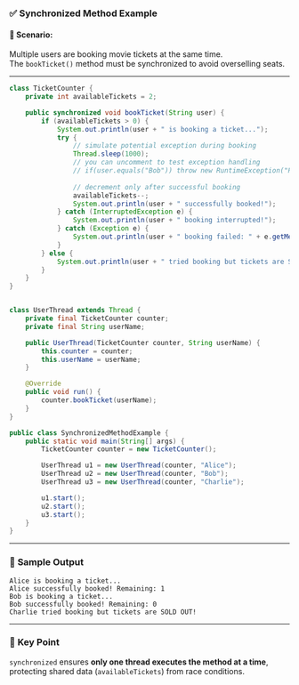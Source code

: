 ### ✅ **Synchronized Method Example**

#### 🧠 Scenario:

Multiple users are booking movie tickets at the same time.  
The `bookTicket()` method must be synchronized to avoid overselling seats.

---

```java
class TicketCounter {
    private int availableTickets = 2;

    public synchronized void bookTicket(String user) {
        if (availableTickets > 0) {
            System.out.println(user + " is booking a ticket...");
            try {
                // simulate potential exception during booking
                Thread.sleep(1000); 
                // you can uncomment to test exception handling
                // if(user.equals("Bob")) throw new RuntimeException("Payment failed!");
                
                // decrement only after successful booking
                availableTickets--;
                System.out.println(user + " successfully booked!");
            } catch (InterruptedException e) {
                System.out.println(user + " booking interrupted!");
            } catch (Exception e) {
                System.out.println(user + " booking failed: " + e.getMessage());
            }
        } else {
            System.out.println(user + " tried booking but tickets are SOLD OUT!");
        }
    }
}


class UserThread extends Thread {
    private final TicketCounter counter;
    private final String userName;

    public UserThread(TicketCounter counter, String userName) {
        this.counter = counter;
        this.userName = userName;
    }

    @Override
    public void run() {
        counter.bookTicket(userName);
    }
}

public class SynchronizedMethodExample {
    public static void main(String[] args) {
        TicketCounter counter = new TicketCounter();

        UserThread u1 = new UserThread(counter, "Alice");
        UserThread u2 = new UserThread(counter, "Bob");
        UserThread u3 = new UserThread(counter, "Charlie");

        u1.start();
        u2.start();
        u3.start();
    }
}
```

---

### 🧾 **Sample Output**

```
Alice is booking a ticket...
Alice successfully booked! Remaining: 1
Bob is booking a ticket...
Bob successfully booked! Remaining: 0
Charlie tried booking but tickets are SOLD OUT!
```

---

### 🧠 **Key Point**

`synchronized` ensures **only one thread executes the method at a time**, protecting shared data (`availableTickets`) from race conditions.
